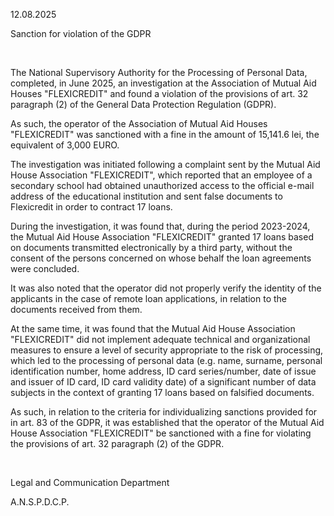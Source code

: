 12.08.2025

Sanction for violation of the GDPR

 

The National Supervisory Authority for the Processing of Personal Data, completed, in June 2025, an investigation at the Association of Mutual Aid Houses "FLEXICREDIT" and found a violation of the provisions of art. 32 paragraph (2) of the General Data Protection Regulation (GDPR).

As such, the operator of the Association of Mutual Aid Houses "FLEXICREDIT" was sanctioned with a fine in the amount of 15,141.6 lei, the equivalent of 3,000 EURO.

The investigation was initiated following a complaint sent by the Mutual Aid House Association "FLEXICREDIT", which reported that an employee of a secondary school had obtained unauthorized access to the official e-mail address of the educational institution and sent false documents to Flexicredit in order to contract 17 loans.

During the investigation, it was found that, during the period 2023-2024, the Mutual Aid House Association "FLEXICREDIT" granted 17 loans based on documents transmitted electronically by a third party, without the consent of the persons concerned on whose behalf the loan agreements were concluded.

It was also noted that the operator did not properly verify the identity of the applicants in the case of remote loan applications, in relation to the documents received from them.

At the same time, it was found that the Mutual Aid House Association "FLEXICREDIT" did not implement adequate technical and organizational measures to ensure a level of security appropriate to the risk of processing, which led to the processing of personal data (e.g. name, surname, personal identification number, home address, ID card series/number, date of issue and issuer of ID card, ID card validity date) of a significant number of data subjects in the context of granting 17 loans based on falsified documents.

As such, in relation to the criteria for individualizing sanctions provided for in art. 83 of the GDPR, it was established that the operator of the Mutual Aid House Association "FLEXICREDIT" be sanctioned with a fine for violating the provisions of art. 32 paragraph (2) of the GDPR.

 

Legal and Communication Department

A.N.S.P.D.C.P.
